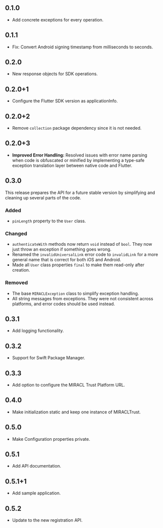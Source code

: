 ## 0.1.0

* Add concrete exceptions for every operation.

## 0.1.1

* Fix: Convert Android signing timestamp from milliseconds to seconds.

## 0.2.0

* New response objects for SDK operations.

## 0.2.0+1

* Configure the Flutter SDK version as applicationInfo.

## 0.2.0+2

* Remove `collection` package dependency since it is not needed.

## 0.2.0+3

* **Improved Error Handling:** Resolved issues with error name parsing when code is obfuscated or minified by implementing a type-safe exception translation layer between native code and Flutter.

## 0.3.0

This release prepares the API for a future stable version by simplifying and cleaning up several parts of the code.

### Added
- `pinLength` property to the `User` class.

### Changed
- `authenticateWith` methods now return `void` instead of `bool`. They now just throw an exception if something goes wrong.
- Renamed the `invalidUniversalLink` error code to `invalidLink` for a more general name that is correct for both iOS and Android.
- Made all `User` class properties `final` to make them read-only after creation.

### Removed
- The base `MIRACLException` class to simplify exception handling.
- All string messages from exceptions. They were not consistent across platforms, and error codes should be used instead.

## 0.3.1

* Add logging functionality.

## 0.3.2

* Support for Swift Package Manager.

## 0.3.3

* Add option to configure the MIRACL Trust Platform URL.

## 0.4.0

* Make initialization static and keep one instance of MIRACLTrust.

## 0.5.0

* Make Configuration properties private.

## 0.5.1

* Add API documentation.

## 0.5.1+1

* Add sample application.

## 0.5.2

* Update to the new registration API.